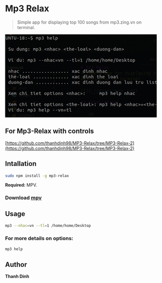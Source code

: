 # Mp3 Relax
> Simple app for displaying top 100 songs from mp3.zing.vn on terminal.

![](./images/demo.gif)

## For Mp3-Relax with controls
[https://github.com/thanhdinh98/MP3-Relax/tree/MP3-Relax-2](https://github.com/thanhdinh98/MP3-Relax/tree/MP3-Relax-2)

## Intallation

```sh
sudo npm install -g mp3-relax
```
**Required:** MPV.

### Download [mpv](https://mpv.io/installation/)

## Usage

```sh
mp3 --nhac=vn --tl=1 /home/home/Desktop
```
### For more details on options: 
```sh
mp3 help
```
## Author
**Thanh Dinh**